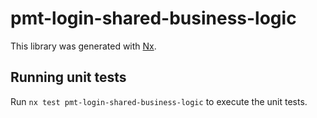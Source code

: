 # pmt-login-shared-business-logic

This library was generated with [Nx](https://nx.dev).

## Running unit tests

Run `nx test pmt-login-shared-business-logic` to execute the unit tests.
